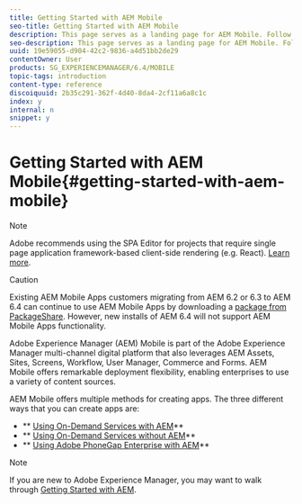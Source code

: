 ```yaml
---
title: Getting Started with AEM Mobile
seo-title: Getting Started with AEM Mobile
description: This page serves as a landing page for AEM Mobile. Follow this page as a starting point to learn about the three different ways for creating apps.
seo-description: This page serves as a landing page for AEM Mobile. Follow this page as a starting point to learn about the three different ways for creating apps.
uuid: 19e59055-d904-42c2-9836-a4d51bb2de29
contentOwner: User
products: SG_EXPERIENCEMANAGER/6.4/MOBILE
topic-tags: introduction
content-type: reference
discoiquuid: 2b35c291-362f-4d40-8da4-2cf11a6a8c1c
index: y
internal: n
snippet: y
---
```


# Getting Started with AEM Mobile{#getting-started-with-aem-mobile}

>[!NOTE]
>
>Adobe recommends using the SPA Editor for projects that require single page application framework-based client-side rendering (e.g. React). [Learn more](../../sites/developing/using/spa-overview.md).

>[!CAUTION]
>
>Existing AEM Mobile Apps customers migrating from AEM 6.2 or 6.3 to AEM 6.4 can continue to use AEM Mobile Apps by downloading a [package from PackageShare](https://www.adobeaemcloud.com/content/marketplace/marketplaceProxy.html?packagePath=/content/companies/public/adobe/packages/cq640/compatpack/aem-mobile-package). However, new installs of AEM 6.4 will not support AEM Mobile Apps functionality.

Adobe Experience Manager (AEM) Mobile is part of the Adobe Experience Manager multi-channel digital platform that also leverages AEM Assets, Sites, Screens, Workflow, User Manager, Commerce and Forms. AEM Mobile offers remarkable deployment flexibility, enabling enterprises to use a variety of content sources.

AEM Mobile offers multiple methods for creating apps. The three different ways that you can create apps are:

* ** [Using On-Demand Services with AEM](../../mobile/using/getting-started-aem-mobile-on-demand.md)**
* ** [Using On-Demand Services without AEM](https://helpx.adobe.com/digital-publishing-solution/topics.html)**
* ** [Using Adobe PhoneGap Enterprise with AEM](../../mobile/using/getting-started-aem-mobile-phonegap.md)**

>[!NOTE]
>
>If you are new to Adobe Experience Manager, you may want to walk through [Getting Started with AEM](../../sites/deploying/using/deploy.md).

